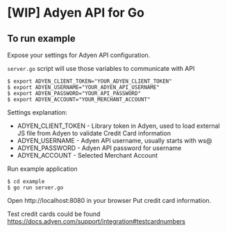 # [WIP] Adyen API for Go

## To run example

Expose your settings for Adyen API configuration.

```server.go``` script will use those variables to communicate with API

```
$ export ADYEN_CLIENT_TOKEN="YOUR_ADYEN_CLIENT_TOKEN"
$ export ADYEN_USERNAME="YOUR_ADYEN_API_USERNAME"
$ export ADYEN_PASSWORD="YOUR_API_PASSWORD"
$ export ADYEN_ACCOUNT="YOUR_MERCHANT_ACCOUNT"
```

Settings explanation:
* ADYEN_CLIENT_TOKEN - Library token in Adyen, used to load external JS file from Adyen to validate Credit Card information
* ADYEN_USERNAME - Adyen API username, usually starts with ws@
* ADYEN_PASSWORD - Adyen API password for username
* ADYEN_ACCOUNT - Selected Merchant Account

Run example application
```
$ cd example
$ go run server.go
```

Open http://localhost:8080 in your browser
Put credit card information.

Test credit cards could be found https://docs.adyen.com/support/integration#testcardnumbers

